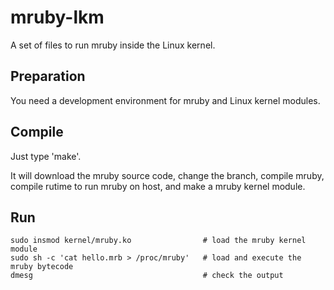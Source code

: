 mruby-lkm
=========

A set of files to run mruby inside the Linux kernel.

## Preparation

You need a development environment for mruby and Linux kernel modules.

## Compile

Just type 'make'.

It will download the mruby source code, change the branch, compile mruby,
compile rutime to run mruby on host, and make a mruby kernel module.

## Run

    sudo insmod kernel/mruby.ko                # load the mruby kernel module
    sudo sh -c 'cat hello.mrb > /proc/mruby'   # load and execute the mruby bytecode
    dmesg                                      # check the output
